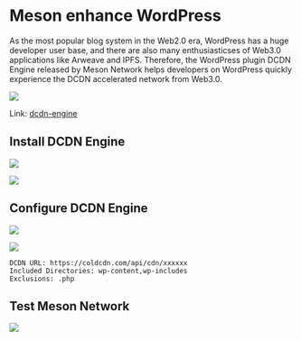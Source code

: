 # Meson enhance WordPress

As the most popular blog system in the Web2.0 era, WordPress has a huge developer user base, and there are also many enthusiasticses of Web3.0 applications like Arweave and IPFS. Therefore, the WordPress plugin DCDN Engine released by Meson Network helps developers on WordPress quickly experience the DCDN accelerated network from Web3.0.

![](https://cdn.jsdelivr.net/gh/daqnext/meson-docs/src/images/using/meson-enhances-wordpress-01.png)

Link: [dcdn-engine](https://wordpress.org/plugins/dcdn-engine/)

## Install DCDN Engine

![](https://cdn.jsdelivr.net/gh/daqnext/meson-docs/src/images/using/meson-enhances-wordpress-02.jpeg)

![](https://cdn.jsdelivr.net/gh/daqnext/meson-docs/src/images/using/meson-enhances-wordpress-03.jpeg)

## Configure DCDN Engine

![](https://cdn.jsdelivr.net/gh/daqnext/meson-docs/src/images/using/meson-enhances-wordpress-04.jpeg)

![](https://cdn.jsdelivr.net/gh/daqnext/meson-docs/src/images/using/meson-enhances-wordpress-05.jpeg)

```
DCDN URL: https://coldcdn.com/api/cdn/xxxxxx
Included Directories: wp-content,wp-includes
Exclusions: .php
```

## Test Meson Network

![](https://cdn.jsdelivr.net/gh/daqnext/meson-docs/src/images/using/meson-enhances-wordpress-06.jpeg)